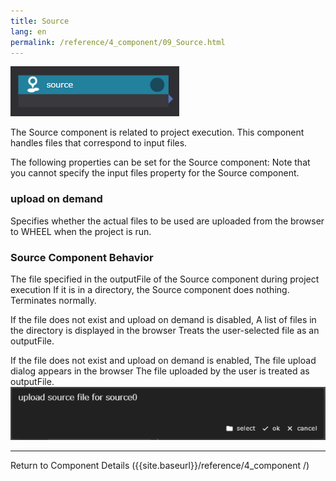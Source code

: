 ```yaml
---
title: Source
lang: en
permalink: /reference/4_component/09_Source.html
---
```


![img](./img/source.png "source")

The Source component is related to project execution.
This component handles files that correspond to input files.

The following properties can be set for the Source component:
Note that you cannot specify the input files property for the Source component.


### upload on demand
Specifies whether the actual files to be used are uploaded from the browser to WHEEL when the project is run.


### Source Component Behavior
The file specified in the outputFile of the Source component during project execution
If it is in a directory, the Source component does nothing.
Terminates normally.

If the file does not exist and upload on demand is disabled,
A list of files in the directory is displayed in the browser
Treats the user-selected file as an outputFile.

If the file does not exist and upload on demand is enabled,
The file upload dialog appears in the browser
The file uploaded by the user is treated as outputFile.
![img](./img/upload_source_file_dialog.png "upload source file dialog")


--------
Return to Component Details ({{site.baseurl}}/reference/4_component /)